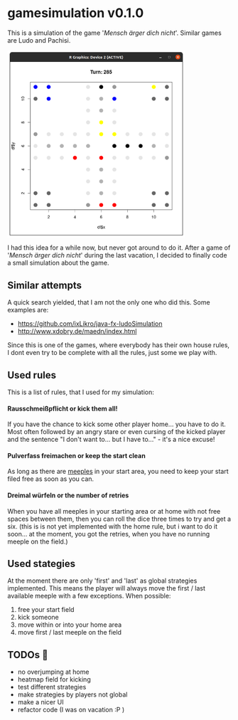 
# gamesimulation v0.1.0

This is a simulation of the game '*Mensch ärger dich nicht*'. Similar games are Ludo and Pachisi.

<img src="misc/board_v0.1.0.png" width=400 align="center" />

I had this idea for a while now, but never got around to do it. After a game of '*Mensch ärger dich nicht*' during the last vacation, I decided to finally code a small simulation about the game.

## Similar attempts

A quick search yielded, that I am not the only one who did this. Some examples are:
- https://github.com/ixLikro/java-fx-ludoSimulation
- http://www.xdobry.de/maedn/index.html

Since this is one of the games, where everybody has their own house rules, I dont even try to be complete with all the rules, just some we play with.

## Used rules

This is a list of rules, that I used for my simulation:

#### **Rausschmeißpflicht** or kick them all!

If you have the chance to kick some other player home... you have to do it. Most often followed by an angry stare or even cursing of the kicked player and the sentence "I don't want to... but I have to..." - it's a nice excuse!

#### Pulverfass freimachen or keep the start clean

As long as there are [meeples](https://en.wikipedia.org/wiki/Glossary_of_board_games#M) in your start area, you need to keep your start filed free as soon as you can.


#### Dreimal würfeln or the number of retries

When you have all meeples in your starting area or at home with not free spaces between them, then you can roll the dice three times to try and get a six.
(this is is not yet implemented with the home rule, but i want to do it soon... at the moment, you got the retries, when you have no running meeple on the field.)

## Used stategies

At the moment there are only 'first' and 'last' as global strategies implemented. This means the player will always move the first / last available meeple with a few exceptions. When possible:

1) free your start field
2) kick someone
3) move within or into your home area
4) move first / last meeple on the field 

## TODOs :game_die:

- no overjumping at home
- heatmap field for kicking
- test different strategies
- make strategies by players not global
- make a nicer UI
- refactor code (I was on vacation :P )